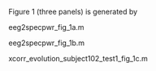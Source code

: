 Figure 1 (three panels) is generated by

eeg2specpwr_fig_1a.m

eeg2specpwr_fig_1b.m

xcorr_evolution_subject102_test1_fig_1c.m
